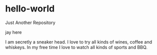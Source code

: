 # hello-world
Just Another Repository

jay here

I am secretly a sneaker head. 
I love to try all kinds of wines, coffee and whiskeys. 
In my free time I love to watch all kinds of sports and BBQ.
